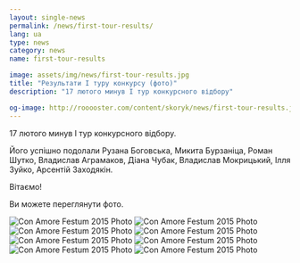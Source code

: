 ```yaml
---
layout: single-news
permalink: /news/first-tour-results/
lang: ua
type: news
category: news
name: first-tour-results

image: assets/img/news/first-tour-results.jpg
title: "Результати І туру конкурсу (фото)"
description: "17 лютого минув І тур конкурсного відбору"

og-image: http://rooooster.com/content/skoryk/news/first-tour-results.jpg
---
```


17 лютого минув І тур конкурсного відбору.

Його успішно подолали Рузана Боговська, Микита Бурзаніца, Роман Шутко, Владислав Аграмаков, Діана Чубак, Владислав Мокрицький, Ілля Зуйко, Арсентій Заходякін.

Вітаємо!

Ви можете переглянути фото.

<div class="gallery">
    <div class="fotorama">
        <img src="{{ site.baseurl }}/assets/img/news/first-tour-results/01.jpg" alt="Con Amore Festum 2015 Photo">
        <img src="{{ site.baseurl }}/assets/img/news/first-tour-results/02.jpg" alt="Con Amore Festum 2015 Photo">
        <img src="{{ site.baseurl }}/assets/img/news/first-tour-results/03.jpg" alt="Con Amore Festum 2015 Photo">
        <img src="{{ site.baseurl }}/assets/img/news/first-tour-results/04.jpg" alt="Con Amore Festum 2015 Photo">
        <img src="{{ site.baseurl }}/assets/img/news/first-tour-results/05.jpg" alt="Con Amore Festum 2015 Photo">
        <img src="{{ site.baseurl }}/assets/img/news/first-tour-results/06.jpg" alt="Con Amore Festum 2015 Photo">
        <img src="{{ site.baseurl }}/assets/img/news/first-tour-results/07.jpg" alt="Con Amore Festum 2015 Photo">
        <img src="{{ site.baseurl }}/assets/img/news/first-tour-results/08.jpg" alt="Con Amore Festum 2015 Photo">
    </div>
</div>

